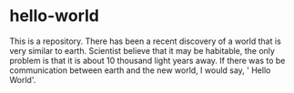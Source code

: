 # hello-world
This is a repository. There has been a recent discovery of a world that is very similar to earth. Scientist believe that it may be habitable, the only problem is that it is about 10 thousand light years away. If there was to be communication between earth and the new world, I would say, ' Hello World'. 
